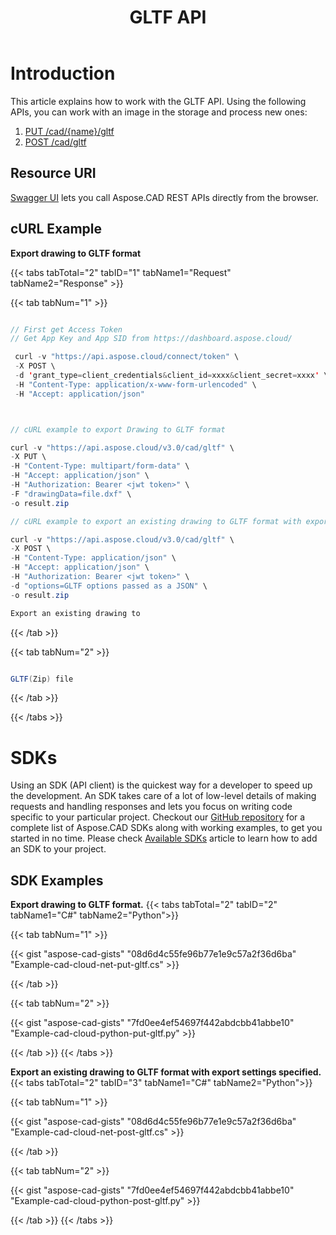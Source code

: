 ﻿---
title: "GLTF API"
type: docs
url: /working-with-aspose-cad-cloud-formats-api/gltf/
weight: 180
---

# **Introduction**
This article explains how to work with the GLTF API. Using the following APIs, you can work with an image in the storage and process new ones:

1. [PUT /cad/{name}/gltf](https://reference.aspose.cloud/cad/#!/Gltf/PutDrawingGltf)
1. [POST /cad/gltf](https://reference.aspose.cloud/cad/#!/Gltf/PostDrawingGltf)

## **Resource URI**
[Swagger UI](https://reference.aspose.cloud/cad/) lets you call Aspose.CAD REST APIs directly from the browser.

## **cURL Example**
**Export drawing to GLTF format**

{{< tabs tabTotal="2" tabID="1" tabName1="Request" tabName2="Response" >}}

{{< tab tabNum="1" >}}

```java

// First get Access Token
// Get App Key and App SID from https://dashboard.aspose.cloud/

 curl -v "https://api.aspose.cloud/connect/token" \
 -X POST \
 -d 'grant_type=client_credentials&client_id=xxxx&client_secret=xxxx' \
 -H "Content-Type: application/x-www-form-urlencoded" \
 -H "Accept: application/json"



// cURL example to export Drawing to GLTF format

curl -v "https://api.aspose.cloud/v3.0/cad/gltf" \
-X PUT \
-H "Content-Type: multipart/form-data" \
-H "Accept: application/json" \
-H "Authorization: Bearer <jwt token>" \
-F "drawingData=file.dxf" \
-o result.zip

// cURL example to export an existing drawing to GLTF format with export settings specified

curl -v "https://api.aspose.cloud/v3.0/cad/gltf" \
-X POST \
-H "Content-Type: application/json" \
-H "Accept: application/json" \
-H "Authorization: Bearer <jwt token>" \
-d "options=GLTF options passed as a JSON" \
-o result.zip

Export an existing drawing to
```

{{< /tab >}}

{{< tab tabNum="2" >}}

```java

GLTF(Zip) file 

```

{{< /tab >}}

{{< /tabs >}}
            
# **SDKs**
Using an SDK (API client) is the quickest way for a developer to speed up the development. An SDK takes care of a lot of low-level details of making requests and handling responses and lets you focus on writing code specific to your particular project. Checkout our [GitHub repository](https://github.com/aspose-cad-cloud) for a complete list of Aspose.CAD SDKs along with working examples, to get you started in no time. Please check [Available SDKs](/cad/available-sdks/) article to learn how to add an SDK to your project.
## **SDK Examples**
**Export drawing to GLTF format.**
{{< tabs tabTotal="2" tabID="2" tabName1="C#" tabName2="Python">}}

{{< tab tabNum="1" >}}

{{< gist "aspose-cad-gists" "08d6d4c55fe96b77e1e9c57a2f36d6ba" "Example-cad-cloud-net-put-gltf.cs" >}}

{{< /tab >}}

{{< tab tabNum="2" >}}

{{< gist "aspose-cad-gists" "7fd0ee4ef54697f442abdcbb41abbe10" "Example-cad-cloud-python-put-gltf.py" >}}

{{< /tab >}}
{{< /tabs >}}


**Export an existing drawing to GLTF format with export settings specified.**
{{< tabs tabTotal="2" tabID="3" tabName1="C#" tabName2="Python">}}

{{< tab tabNum="1" >}}

{{< gist "aspose-cad-gists" "08d6d4c55fe96b77e1e9c57a2f36d6ba" "Example-cad-cloud-net-post-gltf.cs" >}}

{{< /tab >}}

{{< tab tabNum="2" >}}

{{< gist "aspose-cad-gists" "7fd0ee4ef54697f442abdcbb41abbe10" "Example-cad-cloud-python-post-gltf.py" >}}

{{< /tab >}}
{{< /tabs >}}
